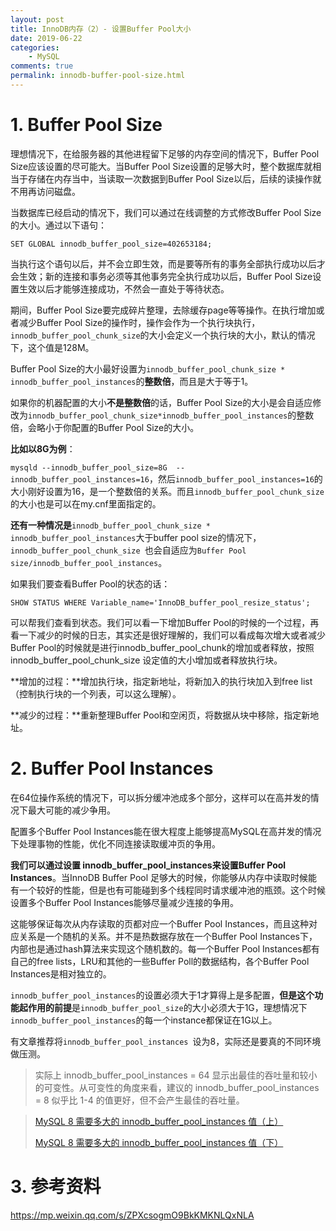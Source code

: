 ```yaml
---
layout: post
title: InnoDB内存（2）- 设置Buffer Pool大小
date: 2019-06-22
categories:
    - MySQL
comments: true
permalink: innodb-buffer-pool-size.html
---
```


# 1. Buffer Pool Size

理想情况下，在给服务器的其他进程留下足够的内存空间的情况下，Buffer Pool Size应该设置的尽可能大。当Buffer Pool Size设置的足够大时，整个数据库就相当于存储在内存当中，当读取一次数据到Buffer Pool Size以后，后续的读操作就不用再访问磁盘。

当数据库已经启动的情况下，我们可以通过在线调整的方式修改Buffer Pool Size的大小。通过以下语句：

```
SET GLOBAL innodb_buffer_pool_size=402653184;
```

当执行这个语句以后，并不会立即生效，而是要等所有的事务全部执行成功以后才会生效；新的连接和事务必须等其他事务完全执行成功以后，Buffer Pool Size设置生效以后才能够连接成功，不然会一直处于等待状态。

期间，Buffer Pool Size要完成碎片整理，去除缓存page等等操作。在执行增加或者减少Buffer Pool Size的操作时，操作会作为一个执行块执行，`innodb_buffer_pool_chunk_size`的大小会定义一个执行块的大小，默认的情况下，这个值是128M。

Buffer Pool Size的大小最好设置为`innodb_buffer_pool_chunk_size * innodb_buffer_pool_instances`的**整数倍**，而且是大于等于1。

如果你的机器配置的大小**不是整数倍**的话，Buffer Pool Size的大小是会自适应修改为`innodb_buffer_pool_chunk_size*innodb_buffer_pool_instances`的整数倍，会略小于你配置的Buffer Pool Size的大小。

**比如以8G为例**：

`mysqld --innodb_buffer_pool_size=8G  --innodb_buffer_pool_instances=16`，然后`innodb_buffer_pool_instances=16`的大小刚好设置为16，是一个整数倍的关系。而且`innodb_buffer_pool_chunk_size`的大小也是可以在my.cnf里面指定的。

**还有一种情况是**`innodb_buffer_pool_chunk_size * innodb_buffer_pool_instances`大于buffer pool size的情况下，`innodb_buffer_pool_chunk_size `也会自适应为`Buffer Pool size/innodb_buffer_pool_instances`。

 如果我们要查看Buffer Pool的状态的话：

```
SHOW STATUS WHERE Variable_name='InnoDB_buffer_pool_resize_status';
```

可以帮我们查看到状态。我们可以看一下增加Buffer Pool的时候的一个过程，再看一下减少的时候的日志，其实还是很好理解的，我们可以看成每次增大或者减少Buffer Pool的时候就是进行innodb_buffer_pool_chunk的增加或者释放，按照innodb_buffer_pool_chunk_size 设定值的大小增加或者释放执行块。

**增加的过程：**增加执行块，指定新地址，将新加入的执行块加入到free list（控制执行块的一个列表，可以这么理解）。

**减少的过程：**重新整理Buffer Pool和空闲页，将数据从块中移除，指定新地址。

# 2. Buffer Pool Instances

在64位操作系统的情况下，可以拆分缓冲池成多个部分，这样可以在高并发的情况下最大可能的减少争用。

配置多个Buffer Pool Instances能在很大程度上能够提高MySQL在高并发的情况下处理事物的性能，优化不同连接读取缓冲页的争用。

**我们可以通过设置 innodb_buffer_pool_instances来设置Buffer Pool Instances**。当InnoDB Buffer Pool 足够大的时候，你能够从内存中读取时候能有一个较好的性能，但是也有可能碰到多个线程同时请求缓冲池的瓶颈。这个时候设置多个Buffer Pool Instances能够尽量减少连接的争用。

这能够保证每次从内存读取的页都对应一个Buffer Pool Instances，而且这种对应关系是一个随机的关系。并不是热数据存放在一个Buffer Pool  Instances下，内部也是通过hash算法来实现这个随机数的。每一个Buffer Pool Instances都有自己的free  lists，LRU和其他的一些Buffer Poll的数据结构，各个Buffer Pool Instances是相对独立的。

`innodb_buffer_pool_instances`的设置必须大于1才算得上是多配置，**但是这个功能起作用的前提**是`innodb_buffer_pool_size`的大小必须大于1G，理想情况下`innodb_buffer_pool_instances`的每一个instance都保证在1G以上。

有文章推荐将`innodb_buffer_pool_instances `设为8，实际还是要真的不同环境做压测。

> 实际上 innodb_buffer_pool_instances = 64 显示出最佳的吞吐量和较小的可变性。从可变性的角度来看，建议的 innodb_buffer_pool_instances = 8 似乎比 1-4 的值更好，但不会产生最佳的吞吐量。

> [MySQL 8 需要多大的 innodb_buffer_pool_instances 值（上）](https://mp.weixin.qq.com/s?__biz=MzU2NzgwMTg0MA==&mid=2247489115&idx=1&sn=33e88824346ce39fc95354b994ce889a&chksm=fc96f4c4cbe17dd2e5aa25a9f3e4f6cc1a27ace44b05b618a12f4d4e5d88a0417f0c49e241bb&scene=21#wechat_redirect)
>
> [MySQL 8 需要多大的 innodb_buffer_pool_instances 值（下）](https://mp.weixin.qq.com/s/2zc_KPfEpetPc181Iwx86A)

# 3. 参考资料

https://mp.weixin.qq.com/s/ZPXcsogmO9BkKMKNLQxNLA